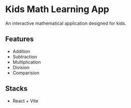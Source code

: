 # Kids Math Learning App

An interactive mathematical application designed for kids.

## Features

- Addition
- Subtraction
- Multiplication
- Division
- Comparision

## Stacks

- React + Vite